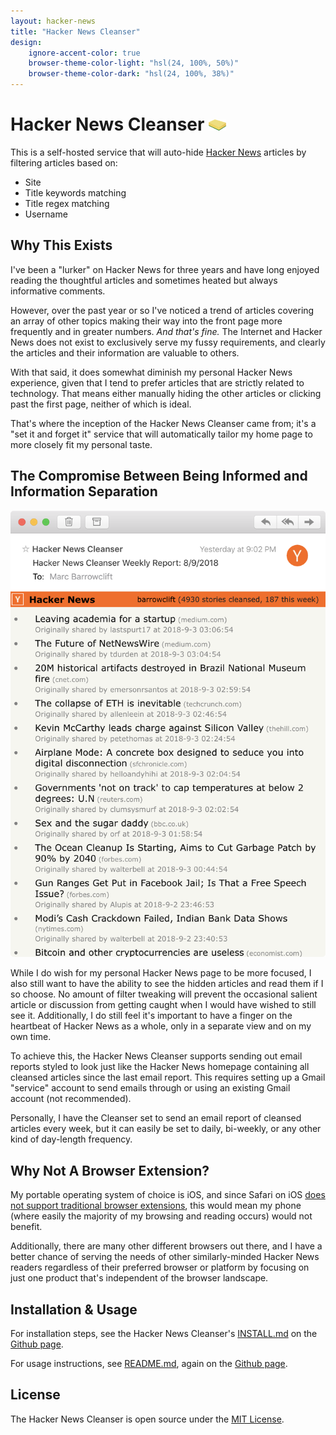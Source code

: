 ```yaml
---
layout: hacker-news
title: "Hacker News Cleanser"
design:
    ignore-accent-color: true
    browser-theme-color-light: "hsl(24, 100%, 50%)"
    browser-theme-color-dark: "hsl(24, 100%, 38%)"
---
```


# Hacker News Cleanser <img style="width:1em;" src="images/sponge.png" />

This is a self-hosted service that will auto-hide [Hacker News](https://news.ycombinator.com/) articles by filtering articles based on:

* Site
* Title keywords matching
* Title regex matching
* Username

## Why This Exists

I've been a "lurker" on Hacker News for three years and have long enjoyed reading the thoughtful articles and sometimes heated but always informative comments.

However, over the past year or so I've noticed a trend of articles covering an array of other topics making their way into the front page more frequently and in greater numbers. *And that's fine.* The Internet and Hacker News does not exist to exclusively serve my fussy requirements, and clearly the articles and their information are valuable to others.

With that said, it does somewhat diminish my personal Hacker News experience, given that I tend to prefer articles that are strictly related to technology. That means either manually hiding the other articles or clicking past the first page, neither of which is ideal.

That's where the inception of the Hacker News Cleanser came from; it's a "set it and forget it" service that will automatically tailor my home page to more closely fit my personal taste.

## The Compromise Between Being Informed and Information Separation

<div class="inline macos-window-screenshot">
    <img srcsrc="images/email-report.png 100w" size="50px" src="images/email-report.png" alt="The optional email report of all cleansed articles since the last report" />
</div>

While I do wish for my personal Hacker News page to be more focused, I also still want to have the ability to see the hidden articles and read them if I so choose. No amount of filter tweaking will prevent the occasional salient article or discussion from getting caught when I would have wished to still see it. Additionally, I do still feel it's important to have a finger on the heartbeat of Hacker News as a whole, only in a separate view and on my own time.

To achieve this, the Hacker News Cleanser supports sending out email reports styled to look just like the Hacker News homepage containing all cleansed articles since the last email report. This requires setting up a Gmail "service" account to send emails through or using an existing Gmail account (not recommended).

Personally, I have the Cleanser set to send an email report of cleansed articles every week, but it can easily be set to daily, bi-weekly, or any other kind of day-length frequency.

## Why Not A Browser Extension?

My portable operating system of choice is iOS, and since Safari on iOS [does not support traditional browser extensions](https://apple.stackexchange.com/a/321213), this would mean my phone (where easily the majority of my browsing and reading occurs) would not benefit.

Additionally, there are many other different browsers out there, and I have a better chance of serving the needs of other similarly-minded Hacker News readers regardless of their preferred browser or platform by focusing on just one product that's independent of the browser landscape.

## Installation & Usage

For installation steps, see the Hacker News Cleanser's [INSTALL.md](https://github.com/barrowclift/hacker-news-cleanser/blob/master/INSTALL.md) on the [Github page](https://github.com/barrowclift/hacker-news-cleanser).

For usage instructions, see [README.md](https://github.com/barrowclift/hacker-news-cleanser/blob/master/README.md), again on the [Github page](https://github.com/barrowclift/hacker-news-cleanser).

## License

The Hacker News Cleanser is open source under the [MIT License](https://github.com/barrowclift/hacker-news-cleanser/blob/main/LICENSE).